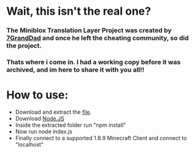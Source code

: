 # Wait, this isn't the real one?

### The Miniblox Translation Layer Project was created by [7GrandDad](https://www.youtube.com/@7GrandDadVape) and once he left the cheating community, so did the project.
### Thats where i come in. I had a working copy before it was archived, and im here to share it with you all!!


# How to use:

* Download and extract the [file](MinibloxTranslationLayer.zip).
* Download [Node.JS](http://nodejs.org/)
* Inside the extracted folder run "npm install"
* Now run node index.js
* Finally connect to a supported 1.8.9 Minecraft Client and connect to "localhost"
